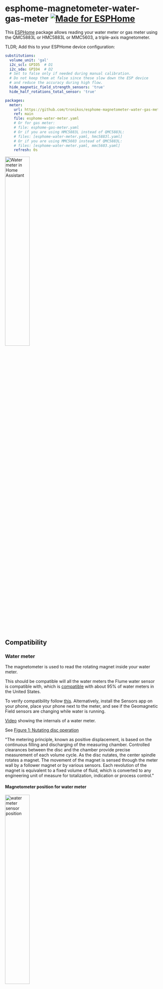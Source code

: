 # esphome-magnetometer-water-gas-meter [![Made for ESPHome](https://img.shields.io/badge/Made_for-ESPHome-black?logo=esphome)](https://esphome.io)

This [ESPHome](https://esphome.io) package allows reading your water meter or gas meter using the QMC5883L or HMC5883L or MMC5603, a triple-axis magnetometer.

TLDR; Add this to your ESPHome device configuration:

```yaml
substitutions:
  volume_unit: 'gal'
  i2c_scl: GPIO5  # D1
  i2c_sda: GPIO4  # D2
  # Set to false only if needed during manual calibration.
  # Do not keep them at false since these slow down the ESP device
  # and reduce the accuracy during high flow.
  hide_magnetic_field_strength_sensors: 'true'
  hide_half_rotations_total_sensor: 'true'

packages:
  meter:
    url: https://github.com/tronikos/esphome-magnetometer-water-gas-meter
    ref: main
    file: esphome-water-meter.yaml
    # Or for gas meter:
    # file: esphome-gas-meter.yaml
    # Or if you are using HMC5883L instead of QMC5883L:
    # files: [esphome-water-meter.yaml, hmc5883l.yaml]
    # Or if you are using MMC5603 instead of QMC5883L:
    # files: [esphome-water-meter.yaml, mmc5603.yaml]
    refresh: 0s
```

<img src="https://github.com/tronikos/esphome-magnetometer-water-gas-meter/assets/9987465/9363747e-ea4d-457b-b219-90f0192fcf8d" alt="Water meter in Home Assistant" width=40%>

## Compatibility

### Water meter

The magnetometer is used to read the rotating magnet inside your water meter.

This should be compatible will all the water meters the Flume water sensor is compatible with, which is [compatible](https://help.flumewater.com/en/articles/1618594-is-the-flume-device-compatible-with-all-water-meters) with about 95% of water meters in the United States.

To verify compatibility follow [this](https://help.flumewater.com/en/articles/1618594-is-the-flume-device-compatible-with-all-water-meters). Alternatively, install the Sensors app on your phone, place your phone next to the meter, and see if the Geomagnetic Field sensors are changing while water is running.

[Video](https://www.youtube.com/watch?v=M9nVkSZ6_H4) showing the internals of a water meter.

See [Figure 1: Nutating disc operation](https://www.instrumart.com/assets/RCDL-manual.pdf)

"The metering principle, known as positive displacement, is based on the continuous filling and discharging of the measuring
chamber. Controlled clearances between the disc and the chamber provide precise measurement of each volume cycle.
As the disc nutates, the center spindle rotates a magnet. The movement of the magnet is sensed through the meter wall
by a follower magnet or by various sensors. Each revolution of the magnet is equivalent to a fixed volume of fluid, which is
converted to any engineering unit of measure for totalization, indication or process control."

#### Magnetometer position for water meter

<img src="https://github.com/tronikos/esphome-magnetometer-water-gas-meter/assets/9987465/130f871c-dfd5-45e2-9837-b23bf8f545e7" alt="water meter sensor position" width=40%>

### Gas meter

The magnetometer is used to read the diaphragm that expands and contracts inside your gas meter.

This should be compatible with all diaphragm/bellows meters which are the most common type of gas meter, seen in almost all residential and small commercial installations.

To verify compatibility install the Sensors app on your phone, place your phone next to the meter, and see if the Geomagnetic Field sensors are changing while gas is running.

[Video](https://www.youtube.com/watch?v=WKlVmXe46w8) showing the internals of a gas meter.

#### Magnetometer position for gas meter

<img src="https://github.com/tronikos/esphome-magnetometer-water-gas-meter/assets/9987465/9d5a469f-6b92-442e-b2ec-e0e2b57eead3" alt="gas meter sensor position" width=40%>

## Hardware installation

### Parts

- ESP8266 or ESP32 with power adapter
  - I placed mine inside the garage
  - For high flow meters a dual core ESP32 is strongly preferred
- QMC5883L or HMC5883L or MMC5603 magnetometer
  - I placed mine in the water meter box 20ft away from the garage
- Ethernet cable
  - I used 32.8ft or 10m direct burial CAT6. A user has reported they successfully used 75ft or 22.9m direct burial CAT6.
  - CAT6 is preferred because of its lower capacitance. CAT5 50ft or 15m [should work](https://www.youtube.com/watch?v=6v1KZBRZRCI). For 100ft you will need an active terminator such as [LTC4311](https://www.youtube.com/watch?v=nhWPxO7jx_o).
  - Do not use thermostat wire, bell wire, or any other low voltage wire. You will have communication errors or instability. You really need to be using twisted pair cables with proper shielding and lower capacitance such as CAT6.
- Some way to weather proof the magnetometer. Some options:
  - Adhesive 4:1 heat shrink tubing (this is what I used)
  - Liquid electrical tape
  - Silicone sealant
  - Nail polish
  - Hot glue
- Some way to mount the magnetometer on the meter. Some options:
  - Cable zip tie (this is what I used)
  - Duct tape
- Conduit for the ethernet cable. Can be skipped if using direct burial ethernet cable.

### Wiring

QMC5883L | ESP8266
--- | ---
VCC | 5V
GND | GND
SCL | D1
SDA | D2

The ethernet cable has 4 twisted pairs of wires. Use any solid wire color for the 4 above pins. Tie the 4 white wires together with the GND solid wire. You might need to use a header pin for the GND. If you use a header pin cut the 5 GND wires shorter to avoid the ball of wires I had...

![magnetometer wiring](https://github.com/tronikos/esphome-magnetometer-water-gas-meter/assets/9987465/c7052171-eee1-44cb-90f4-76cad4e46334)
![magnetometer in adhesive heat shrink tubing](https://github.com/tronikos/esphome-magnetometer-water-gas-meter/assets/9987465/0ca8c738-63c2-4d38-ae35-42bb219b88d1)
![d1 mini wiring](https://github.com/tronikos/esphome-magnetometer-water-gas-meter/assets/9987465/b8c3df8d-8111-415b-aecc-64d9c5a290c1)
![d1 mini lego case](https://github.com/tronikos/esphome-magnetometer-water-gas-meter/assets/9987465/6d8d85a0-b00c-4db9-9484-3b345e73f848)
![driveway](https://github.com/tronikos/esphome-magnetometer-water-gas-meter/assets/9987465/69a47f3e-8d8f-4c2e-aec8-14cb729b48a4)

## Software installation

1. Setup **ESPHome**, if you don't have it already, by following [Getting Started with ESPHome and Home Assistant](https://esphome.io/guides/getting_started_hassio.html).
2. In the **ESPHome Dashboard** select **New device**, **Continue**, give a name: e.g. Water meter, **Next**, select device type based on the ESP chip used e.g. ESP8266.
3. In the **Configuration created!** page select **Skip** to skip installation for now until we make a few changes.
4. Select **Edit** on the created configuration e.g. water-meter.yaml.
5. Skip this step if you used an `esp32`. Change `esp8266` section to:

    ```yaml
    esp8266:
      board: d1_mini
      restore_from_flash: true

    preferences:
      flash_write_interval: 60min
    ```

6. Add the following (either at the beginning or the end of the file):

    ```yaml
    substitutions:
      # For water one of: CCF, ft³, gal, L, m³
      # For gas one of: CCF, ft³, m³
      # For better accuracy avoid using large units like CCF and m³.
      # You can always change the unit later in Home Assistant.
      volume_unit: 'gal'
      i2c_scl: GPIO5  # D1
      i2c_sda: GPIO4  # D2
      # Set to false only if needed during manual calibration.
      # Do not keep them at false since these slow down the ESP device
      # and reduce the accuracy during high flow.
      hide_magnetic_field_strength_sensors: 'true'
      hide_half_rotations_total_sensor: 'true'

    packages:
      meter:
        url: https://github.com/tronikos/esphome-magnetometer-water-gas-meter
        ref: main
        file: esphome-water-meter.yaml
        # Or for gas meter:
        # file: esphome-gas-meter.yaml
        # Or if you are using HMC5883L instead of QMC5883L:
        # files: [esphome-water-meter.yaml, hmc5883l.yaml]
        # Or if you are using MMC5603 instead of QMC5883L:
        # files: [esphome-water-meter.yaml, mmc5603.yaml]
        refresh: 0s
    ```

7. Change the values in the `substitutions` section based on your setting, e.g. if you have used different pins, or if you prefer a different unit.
8. Your configuration should now look something like the following:

    ```yaml
    substitutions:
      volume_unit: 'gal'
      i2c_scl: GPIO5  # D1
      i2c_sda: GPIO4  # D2
      # Set to false only if needed during manual calibration.
      # Do not keep them at false since these slow down the ESP device
      # and reduce the accuracy during high flow.
      hide_magnetic_field_strength_sensors: 'true'
      hide_half_rotations_total_sensor: 'true'

    packages:
      meter:
        url: https://github.com/tronikos/esphome-magnetometer-water-gas-meter
        ref: main
        file: esphome-water-meter.yaml
        # Or for gas meter:
        # file: esphome-gas-meter.yaml
        refresh: 0s

    esphome:
      name: water-meter
      friendly_name: Water meter

    esp8266:
      board: d1_mini
      restore_from_flash: true

    preferences:
      flash_write_interval: 60min

    # Enable logging
    logger:

    # Enable Home Assistant API
    api:
      encryption:
        key: "L8408egzTATPCBT1nzvFpqj4YlVERRO31+GyB/yjf4E="

    ota:
      - platform: esphome
        password: "d44ed9df293facf65e288062d5c7a5e7"

    wifi:
      ssid: !secret wifi_ssid
      password: !secret wifi_password

      # Enable fallback hotspot (captive portal) in case wifi connection fails
      ap:
        ssid: "water-meter Fallback Hotspot"
        password: "8cSGOshkb2Rw"

    captive_portal:
        
    ```

9. Select **Save** and then **Install**.
10. Only for the first install select **Plug into this computer**. For subsequent updates/installs you can install **Wirelessly**.
11. Select **Download project** to save a bin file.
12. Select **Open ESPHome Web**, **Connect**, **Install downloaded project**.
13. In the **Install your existing ESPHome project** page select **Choose File**, select the previously downloaded bin file, and select **Install**.
14. Home Assistant should auto-discover your new device.

## Calibration

### Magnetic field axis and thresholds

To calibrate these just run a light stream of water/gas and press the "Calibrate axis" button. After 5 seconds (configurable) the proper axis and thresholds should be set.
If not, check the device logs. You might have to lower the "Calibration minimal axis range".

Alternatively:

1. Temporarily set `hide_magnetic_field_strength_sensors: 'false'` to show the Magnetic Field Strength X, Y, and Z sensors in HA.
2. Run a light stream of water/gas.
3. Observe which axis changes the most and its range.
4. Set the axis and thresholds. e.g. if y axis ranges from min to max use:

    ```raw
    Axis = y
    Threshold lower = min + 0.25 * (max - min)
    Threshold upper = max - 0.25 * (max - min)
    ```

5. Set `hide_magnetic_field_strength_sensors: 'true'`.

### Volume per half rotation

This depends on your specific water/gas meter model and its size.

You can search for specifications of your specific water/gas meter and its size.

If you have the Flume water sensor you can use its lowest reported value. You can find it with:
`select min(min) from statistics_short_term, statistics_meta where statistics_meta.statistic_id = 'sensor.water_usage_current' and statistics_meta.id = metadata_id and min > 0;`

Alternatively:

1. Temporarily set `hide_half_rotations_total_sensor: 'false'` to show the "Half rotations total" sensor in HA.
2. Write it down and also write down the reading on your water/gas meter.
3. After a few hours or even days of regular water/gas usage, write down both of them again.
4. Set this to the result of: diff of readings in volume_unit divided by diff of half rotations.
5. Set `hide_half_rotations_total_sensor: 'true'`.

For water meters this defaults to `0.01008156 gal` which is for my 3/4" Badge Meter Model 35.
For gas meters this defaults to `0.125 ft³` which seems to be the most common in US.
If you have modified the `volume_unit` you have to manually convert this value.

### Temperature

Only supported if you are using a QMC5883L.
Place another temperature sensor next to the QMC5883L and adjust the temperature offset so that they match.

## Home Assistant Integration Examples

> **Disclaimer:** The following are advanced examples. You will need to adapt the entity IDs and thresholds to match your own setup and usage patterns.

### Leak Alert Automation

In `Settings > Devices & services > Helpers` I have created a template sensor: `sensor.water_meter_flow_minus_irrigation` with the following state template: `{{ max(0, states('sensor.water_meter_flow') | float - (0.3 if now().hour in range(7, 10) else 0)) }}`. My irrigation system consumes 0.28 gal/min between 7 to 9 am or 8 to 10 am depending on DST. You will need to adjust this to your irrigation system flow and times. If you don't have irrigation you can skip this and use `sensor.water_meter_flow` below.

In `Settings > Automations` I have created the following automation to get notified if water runs continuously for too long, which could indicate a leak. It has logic to allow for longer run times (like showers) if a bathroom light is on.

```yaml
# This automation is provided as an example.
# You MUST customize the following:
# - entity_id: sensor.water_meter_flow_minus_irrigation (or your main flow sensor)
# - The thresholds for flow rate (e.g., above: 1.7)
# - The durations for each trigger (e.g., for: minutes: 3)
# - The condition for exceptions (e.g., is_state('light.bathroom_upstairs_lights', 'off'))
# - The notification service (e.g., notify.all, notify.nikos_mobile)

alias: "Notify: water meter flow"
description: "Sends critical alerts if water is running for an extended period."
triggers:
  - trigger: numeric_state
    id: high_flow
    entity_id: sensor.water_meter_flow_minus_irrigation
    above: 1.7
    for:
      minutes: 3
  - trigger: numeric_state
    id: high_flow_bath_lights_on
    entity_id: sensor.water_meter_flow_minus_irrigation
    above: 1.7
    for:
      minutes: 8
  - trigger: numeric_state
    id: medium_flow
    entity_id: sensor.water_meter_flow_minus_irrigation
    above: 1
    for:
      minutes: 5
  - trigger: numeric_state
    id: medium_flow_bath_lights_on
    entity_id: sensor.water_meter_flow_minus_irrigation
    above: 1
    for:
      minutes: 10
  - trigger: numeric_state
    id: low_flow
    entity_id: sensor.water_meter_flow_minus_irrigation
    above: 0
    for:
      minutes: 15
  - trigger: numeric_state
    id: low_flow_bath_lights_on
    entity_id: sensor.water_meter_flow_minus_irrigation
    above: 0
    for:
      minutes: 20
actions:
  - variables:
      initial_duration_seconds: "{{ trigger.for.total_seconds() }}"
      alert_start_time: "{{ now() }}"
  - if:
      - condition: template
        value_template: >-
          {{ 'bath_lights_on' in trigger.id or
          is_state('light.bathroom_upstairs_lights', 'off') }}
    then:
      - repeat:
          until:
            - condition: numeric_state
              entity_id: sensor.water_meter_flow_minus_irrigation
              below: 0.001
          sequence:
            - action: notify.all
              data:
                title: "💧 Alert: Water Flow"
                message: >-
                  {% set time_since_alert_started = now() -
                  as_datetime(alert_start_time) %}

                  {% set total_duration_seconds = initial_duration_seconds +
                  time_since_alert_started.total_seconds() %}

                  Water flow is {{ states('sensor.water_meter_flow') | round(1)
                  }} gallons per minute.

                  Water has now been running for {{ (total_duration_seconds /
                  60) | round(0) }} minutes.
                data:
                  tag: water-flow-alert
                  push:
                    sound:
                      name: default
                      critical: 1
                      volume: 1
                  ttl: 0
                  priority: high
                  media_stream: alarm_stream_max
            - action: notify.nikos_mobile
              data:
                message: TTS
                data:
                  ttl: 0
                  priority: high
                  media_stream: alarm_stream_max
                  tts_text: Water flow alert
            - delay:
                seconds: 30
```

The group notifiers are defined in `/homeassistant/configuration.yaml`:

```yaml
notify:
  - platform: group
    name: nikos
    services:
      - service: persistent_notification
      - service: mobile_app_pixel_7a
      - service: mobile_app_le2125
  - platform: group
    name: nikos_mobile
    services:
      - service: mobile_app_pixel_7a
      - service: mobile_app_le2125
  - platform: group
    name: wife
    services:
      - service: mobile_app_wife_iphone
  - platform: group
    name: all
    services:
      - service: nikos
      - service: wife
      - service: google_assistant_sdk
      - service: alexa_media_garage_ecobee_switch
```

To find what thresholds and durations to use for your own water usage patterns, run this SQL query in the **SQLite Web** add-on with different `flow_threshold`:

```sql
-- This query calculates the longest continuous period the water meter was running each day,
-- based on a defined flow rate threshold. It includes special handling for a daily
-- "irrigation" window where the flow rate can be artificially reduced.

WITH variables AS (
  -- This is the main configuration block for the query.
  -- All user-adjustable parameters are defined here for easy modification.
  SELECT
    1.5 AS flow_threshold,          -- The flow rate (e.g., in GPM or L/min) above which the water is considered "running".
    0.3 AS irrigation_flow_reduction, -- The value to subtract from the flow rate during the irrigation window.
    '07:00' AS irrigation_start_time,  -- The start time of the daily irrigation window (HH:MM).
    '10:00' AS irrigation_end_time    -- The end time of the daily irrigation window (HH:MM).
),
all_corrected_states AS (
  -- Step 1: Get all states for the target sensor and create an "effective_state".
  -- This step applies the special logic for the irrigation window.
  SELECT
    state_id,
    old_state_id,
    last_updated_ts,
    CASE
      -- If the state's timestamp falls within the irrigation window, reduce its value.
      WHEN STRFTIME('%H:%M', last_updated_ts, 'unixepoch', 'localtime') BETWEEN (SELECT irrigation_start_time FROM variables) AND (SELECT irrigation_end_time FROM variables)
        THEN MAX(0, CAST(state AS REAL) - (SELECT irrigation_flow_reduction FROM variables)) -- Subtract the reduction, ensuring it doesn't go below zero.
      -- Otherwise, just use the state's normal value.
      ELSE CAST(state AS REAL)
    END AS effective_state
  FROM states
  WHERE
    -- Filter the states table to only include our specific water meter sensor.
    metadata_id = (
      SELECT metadata_id FROM states_meta WHERE entity_id = 'sensor.water_meter_flow'
    )
),
state_pairs AS (
  -- Step 2: Get the current state and the immediately preceding state on the same row.
  -- This is done by joining the table to itself using the old_state_id, which links each state to the previous one.
  SELECT
    current_state.last_updated_ts,
    current_state.effective_state AS effective_current_state,
    prev_state.effective_state AS effective_prev_state
  FROM
    all_corrected_states AS current_state
  JOIN
    all_corrected_states AS prev_state ON current_state.old_state_id = prev_state.state_id
),
run_events AS (
  -- Step 3: Analyze the state pairs to identify the exact moments a "run" starts or stops.
  -- A "run" is defined by the flow rate crossing the 'flow_threshold' defined in the variables.
  SELECT
    last_updated_ts,
    CASE
      -- A "start" event (1) is when the flow crosses *above* the threshold.
      WHEN effective_current_state > (SELECT flow_threshold FROM variables) AND effective_prev_state <= (SELECT flow_threshold FROM variables) THEN 1
      -- A "stop" event (-1) is when the flow crosses *below* or becomes equal to the threshold.
      WHEN effective_current_state <= (SELECT flow_threshold FROM variables) AND effective_prev_state > (SELECT flow_threshold FROM variables) THEN -1
      -- Otherwise, it's not a significant event.
      ELSE 0
    END AS event_type
  FROM state_pairs
),
run_periods AS (
  -- Step 4: Match up each "start" event with its corresponding "stop" event.
  -- This defines a complete, continuous run period.
  SELECT
    last_updated_ts AS start_time,
    -- For every start event, look forward in time to find the timestamp of the very next stop event.
    (
      SELECT MIN(e2.last_updated_ts)
      FROM run_events e2
      WHERE e2.last_updated_ts > e1.last_updated_ts AND e2.event_type = -1
    ) AS end_time
  FROM run_events e1
  -- We only care about the "start" events to begin our periods.
  WHERE e1.event_type = 1
),
daily_ranked_runs AS (
  -- Step 5: Calculate the duration of each run and rank them within each day.
  SELECT
    STRFTIME('%Y-%m-%d', start_time, 'unixepoch', 'localtime') AS run_day,
    (end_time - start_time) AS duration_seconds,
    start_time,
    end_time,
    -- The RANK() window function assigns a rank to each run (1 for the longest)
    -- within each day (PARTITION BY run_day).
    RANK() OVER (
      PARTITION BY STRFTIME('%Y-%m-%d', start_time, 'unixepoch', 'localtime')
      ORDER BY (end_time - start_time) DESC
    ) as rank_num
  FROM run_periods
  -- Ignore any runs that may not have a corresponding stop event (e.g., if the water is still running).
  WHERE end_time IS NOT NULL
)
-- Final Step: Select the longest run for each day and format the output for readability.
SELECT
  run_day,
  duration_seconds / 60 AS duration_minutes,
  DATETIME(start_time, 'unixepoch', 'localtime') AS run_start_time,
  DATETIME(end_time, 'unixepoch', 'localtime') AS run_end_time
-- Filter for only the top-ranked (longest) run for each day.
FROM daily_ranked_runs
WHERE rank_num = 1
-- Order the results with the most recent day first.
ORDER BY run_day DESC;
```

### Daily Usage Alert

This automation checks your total consumption at the end of the day and notifies you if it's unusually high (possible leak) or low (possible sensor issue).

First, create a **Utility Meter** helper in Home Assistant (`Settings > Devices & Services > Helpers`) to track the daily total from your `sensor.water_meter_total` entity.

```yaml
# This automation requires a Utility Meter helper, e.g., 'sensor.water_meter_daily_total',
# configured to track your main sensor's total volume with a daily cycle.
# You MUST customize the high/low thresholds and notification service.

alias: "Notify: Daily Water Usage"
description: "Alerts if daily water consumption is abnormally high or low."
triggers:
  - trigger: time
    at: "23:59:00"
conditions: []
actions:
  - if:
      - condition: numeric_state
        entity_id: sensor.water_meter_daily_total
        above: 150 # Adjust this to your typical high usage
    then:
      - action: notify.nikos # Change to your notification service
        data:
          title: High daily water usage
          message: >-
            Consumed {{ states('sensor.water_meter_daily_total') }} gal today.
            Is there a leak?
  - if:
      - condition: numeric_state
        entity_id: sensor.water_meter_daily_total
        below: 10 # Adjust this to your typical low usage
    then:
      - action: notify.nikos # Change to your notification service
        data:
          title: Low daily water usage
          message: >-
            Consumed {{ states('sensor.water_meter_daily_total') }} gal today.
            Do you need to reposition or recalibrate the sensor?
mode: single
```

## Troubleshooting

-   **No data from sensors:**
    -   Double-check your wiring. VCC, GND, SCL, and SDA must be correct.
    -   Verify the I2C address of your sensor in the ESPHome logs.
    -   Your cable might be too long or poor quality. Try a shorter, shielded cable.
-   **Inaccurate readings:**
    -   Recalibrate! Flow rate and totals depend entirely on correct calibration.
    -   Ensure the sensor is mounted securely and hasn't shifted.
    -   For high flow rates, an ESP8266 may not be able to keep up. Consider upgrading to an ESP32.
